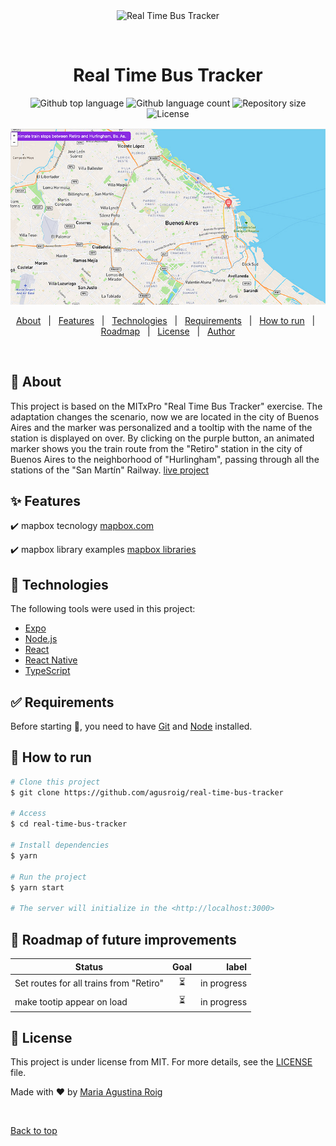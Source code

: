 <div align="center" id="top"> 
  <img src="./.github/app.gif" alt="Real Time Bus Tracker" />

  &#xa0;

  <!-- <a href="https://realtimebustracker.netlify.app">Demo</a> -->
</div>

<h1 align="center">Real Time Bus Tracker</h1>


<p align="center">
  <img alt="Github top language" src="https://img.shields.io/github/languages/top/agusroig/real-time-bus-tracker?color=56BEB8">

  <img alt="Github language count" src="https://img.shields.io/github/languages/count/agusroig/real-time-bus-tracker?color=fd8c73">

  <img alt="Repository size" src="https://img.shields.io/github/repo-size/agusroig/real-time-bus-tracker?color=58a6ff">

  <img alt="License" src="https://img.shields.io/github/license/agusroig/real-time-bus-tracker?color=bb58ff">

  <!-- <img alt="Github issues" src="https://img.shields.io/github/issues/agusroig/real-time-bus-tracker?color=56BEB8" /> -->

  <!-- <img alt="Github forks" src="https://img.shields.io/github/forks/agusroig/real-time-bus-tracker?color=56BEB8" /> -->

  <!-- <img alt="Github stars" src="https://img.shields.io/github/stars/agusroig/real-time-bus-tracker?color=56BEB8" /> -->
</p>

<!-- Status -->

<!-- <h4 align="center"> 
	🚧  Real Time Bus Tracker 🚀 Under construction...  🚧
</h4> 

<hr> -->
![project-image](images/screen-shot.jpg)
<p align="center">
  <a href="#dart-about">About</a> &#xa0; | &#xa0; 
  <a href="#sparkles-features">Features</a> &#xa0; | &#xa0;
  <a href="#rocket-technologies">Technologies</a> &#xa0; | &#xa0;
  <a href="#white_check_mark-requirements">Requirements</a> &#xa0; | &#xa0;
  <a href="#checkered_flag-how-to-run">How to run</a> &#xa0; | &#xa0;
    <a href="#calendar-roadmap-of-future-improvements">Roadmap</a> &#xa0; | &#xa0;
  <a href="#memo-license">License</a> &#xa0; | &#xa0;
  <a href="https://github.com/agusroig" target="_blank">Author</a>
</p>

<br>

## :dart: About ##

This project is based on the MITxPro "Real Time Bus Tracker" exercise. The adaptation changes the scenario, now we are located in the city of Buenos Aires and the marker was personalized and a tooltip with the name of the station is displayed on over. By clicking on the purple button, an animated marker shows you the train route from the "Retiro" station in the city of Buenos Aires to the neighborhood of "Hurlingham", passing through all the stations of the "San Martín" Railway.
[live project](https://agusroig.github.io/real-time-bus-tracker/)
## :sparkles: Features ##

:heavy_check_mark: mapbox tecnology [mapbox.com](https://www.mapbox.com/)

:heavy_check_mark: mapbox library examples [mapbox libraries](https://docs.mapbox.com/mapbox.js/api/v3.3.1/)

## :rocket: Technologies ##

The following tools were used in this project:

- [Expo](https://expo.io/)
- [Node.js](https://nodejs.org/en/)
- [React](https://pt-br.reactjs.org/)
- [React Native](https://reactnative.dev/)
- [TypeScript](https://www.typescriptlang.org/)

## :white_check_mark: Requirements ##

Before starting :checkered_flag:, you need to have [Git](https://git-scm.com) and [Node](https://nodejs.org/en/) installed.

## :checkered_flag: How to run ##

```bash
# Clone this project
$ git clone https://github.com/agusroig/real-time-bus-tracker

# Access
$ cd real-time-bus-tracker

# Install dependencies
$ yarn

# Run the project
$ yarn start

# The server will initialize in the <http://localhost:3000>
```

## :calendar: Roadmap of future improvements ##

| Status                        | Goal          | label  |
| ------------- |:-------------:| -----:|
| Set routes for all trains from "Retiro"  | :hourglass_flowing_sand: | in progress |
| make tootip appear on load | :hourglass_flowing_sand: | in progress |

## :memo: License ##

This project is under license from MIT. For more details, see the [LICENSE](LICENSE.md) file.


Made with :heart: by <a href="https://github.com/agusroig" target="_blank">Maria Agustina Roig</a>

&#xa0;

<a href="#top">Back to top</a>

